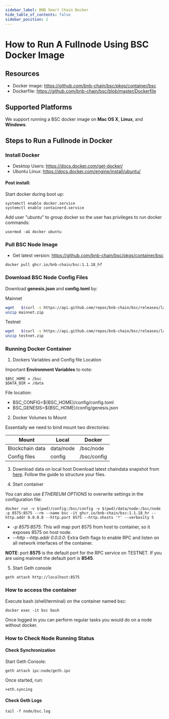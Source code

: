 ```yaml
---
sidebar_label: BNB Smart Chain Docker
hide_table_of_contents: false
sidebar_position: 2
---
```

# How to Run A Fullnode Using BSC Docker Image

## Resources
* Docker image: https://github.com/bnb-chain/bsc/pkgs/container/bsc
* Dockerfile: https://github.com/bnb-chain/bsc/blob/master/Dockerfile

## Supported Platforms

We support running a BSC docker image on **Mac OS X**, **Linux**, and **Windows**.

## Steps to Run a Fullnode in Docker

### Install Docker
* Desktop Users: https://docs.docker.com/get-docker/
* Ubuntu Linux: https://docs.docker.com/engine/install/ubuntu/

#### Post install:

Start docker during boot up:
```
systemctl enable docker.service
systemctl enable containerd.service
```
Add user "ubuntu" to group docker so the user has privileges to run docker commands:
```
usermod -aG docker ubuntu
```

### Pull BSC Node Image

* Get latest version: https://github.com/bnb-chain/bsc/pkgs/container/bsc
```
docker pull ghcr.io/bnb-chain/bsc:1.1.18_hf
```

### Download BSC Node Config Files

Download **genesis.json** and **config.toml** by:

Mainnet
```bash
wget   $(curl -s https://api.github.com/repos/bnb-chain/bsc/releases/latest |grep browser_ |grep mainnet |cut -d\" -f4)
unzip mainnet.zip
```
Testnet
```bash
wget   $(curl -s https://api.github.com/repos/bnb-chain/bsc/releases/latest |grep browser_ |grep testnet |cut -d\" -f4)
unzip testnet.zip
```

### Running Docker Container
1. Dockers Variables and Config file Location

Important **Environment Variables** to note: 
```
$BSC_HOME = /bsc
$DATA_DIR = /data
```
File location:

* BSC_CONFIG=${BSC_HOME}/config/config.toml
* BSC_GENESIS=${BSC_HOME}/config/genesis.json

2. Docker Volumes to Mount

Essentially we need to bind mount two directories: 

|    Mount        | Local  | Docker                     |
| ----------------- | ------------- | -------------------------------------- |
| Blockchain data | data/node | /bsc/node    |
| Config files | config  | /bsc/config  |

3. Download data on local host
Download latest chaindata snapshot from [here](https://github.com/bnb-chain/bsc-snapshots). Follow the guide to structure your files.

4. Start container

You can also use *ETHEREUM OPTIONS* to overwrite settings in the configuration file:
```
docker run -v $(pwd)/config:/bsc/config -v $(pwd)/data/node:/bsc/node -p 8575:8575 --rm --name bsc -it ghcr.io/bnb-chain/bsc:1.1.18_hr --http.addr 0.0.0.0 --http.port 8575 --http.vhosts '*' --verbosity 5
```
* *-p 8575:8575*: This will map port 8575 from host to container, so it exposes 8575 on host node.
* *--http --http.addr 0.0.0.0*: Extra Geth flags to enable RPC and listen on all network interfaces of the container.

**NOTE**: port **8575** is the default port for the RPC service on TESTNET. If you are using mainnet the default port is **8545**.

5. Start Geth console
```
geth attach http://localhost:8575
```
### How to access the container

Execute bash (shell/terminal) on the container named bsc:

```
docker exec -it bsc bash
```
Once logged in you can perform regular tasks you would do on a node without docker.

### How to Check Node Running Status

#### Check Synchronization

Start Geth Console:
```
geth attach ipc:node/geth.ipc
```
Once started, run:
```
>eth.syncing
```
#### Check Geth Logs
```
tail -f node/bsc.log
```








